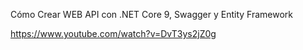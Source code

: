 Cómo Crear WEB API con .NET Core 9, Swagger y Entity Framework


https://www.youtube.com/watch?v=DvT3ys2jZ0g
